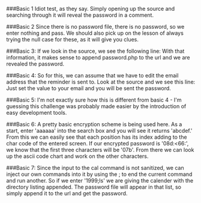 ###Basic 1
Idiot test, as they say. Simply opening up the source and searching through it will reveal the password in a comment.

###Basic 2
Since there is no password file, there is no password, so we enter nothing and pass. We should also pick up on the lesson of always trying the null case for these, as it will give you clues.

###Basic 3:
If we look in the source, we see the following line:
    <input type="hidden" name="file" value="password.php">
With that information, it makes sense to append password.php to the url and we are revealed the password.

###Basic 4:
So for this, we can assume that we have to edit the email address that the reminder is sent to. Look at the source and we see this line:
    <input type="hidden" name="to" value="sam@hackthissite.org">
Just set the value to your email and you will be sent the password.

###Basic 5:
I'm not exactly sure how this is different from basic 4 - I'm guessing this challenge was probably made easier by the introduction of easy development tools.

###Basic 6:
A pretty basic encryption scheme is being used here. As a start, enter 'aaaaaa' into the search box and you will see it returns 'abcdef.' From this we can easily see that each position has its index adding to the char code of the entered screen. If our encrypted password is '08d:<66:', we know that the first three characters will be '07b'. From there we can look up the ascii code chart and work on the other characters.

###Basic 7:
Since the input to the cal command is not sanitized, we can inject our own commands into it by using the ; to end the current command and run another. So if we enter '1999;ls' we are giving the calender with the directory listing appended. The password file will appear in that list, so simply append it to the url and get the password.
